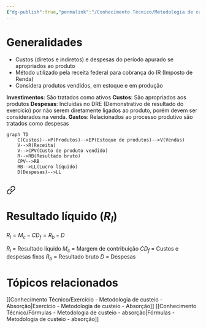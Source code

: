 ```yaml
---
{"dg-publish":true,"permalink":"/Conhecimento Técnico/Metodologia de custeio - Absorção/","created":"","updated":""}
---
```


# Generalidades
- Custos (diretos e indiretos) e despesas do período apurado se apropriados ao produto
- Método utilizado pela receita federal para cobrança do IR (Imposto de Renda)
- Considera produtos vendidos, em estoque e em produção

**Investimentos**: São tratados como ativos
**Custos**: São apropriados aos produtos
**Despesas**: Incluídas no DRE (Demonstrativo de resultado do exercício) por não serem diretamente ligados ao produto, porém devem ser considerados na venda.
**Gastos**: Relacionados ao processo produtivo são tratados como despesas

```mermaid
graph TD
	C(Custos)-->P(Produtos)-->EP(Estoque de produtos)-->V(Vendas)
	V-->R(Receita)
	V-->CPV(Custo de produto vendido)
	R-->RB(Resultado bruto)
	CPV-->RB
	RB-->LL(Lucro líquido)
	D(Despesas)-->LL
	
```

<div class="transclusion internal-embed is-loaded"><a class="markdown-embed-link" href="/conhecimento-tecnico/formulas-metodologia-de-custeio-variavel/#resultado-liquido-r-l" aria-label="Open link"><svg xmlns="http://www.w3.org/2000/svg" width="24" height="24" viewBox="0 0 24 24" fill="none" stroke="currentColor" stroke-width="2" stroke-linecap="round" stroke-linejoin="round" class="svg-icon lucide-link"><path d="M10 13a5 5 0 0 0 7.54.54l3-3a5 5 0 0 0-7.07-7.07l-1.72 1.71"></path><path d="M14 11a5 5 0 0 0-7.54-.54l-3 3a5 5 0 0 0 7.07 7.07l1.71-1.71"></path></svg></a><div class="markdown-embed">



# Resultado líquido ($R_{l}$)
$R_{l} = M_{c}-CD_{f}=R_{b}-D$


</div></div>


$R_{l}$ = Resultado líquido
$M_{c}$ = Margem de contribuição
$CD_{f}$ = Custos e despesas fixos
$R_{b}$ = Resultado bruto
$D$ = Despesas 
# Tópicos relacionados
[[Conhecimento Técnico/Exercício - Metodologia de custeio - Absorção\|Exercício - Metodologia de custeio - Absorção]]
[[Conhecimento Técnico/Fórmulas - Metodologia de custeio - absorção\|Fórmulas - Metodologia de custeio - absorção]]
